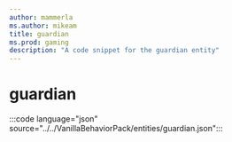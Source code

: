 ```yaml
---
author: mammerla
ms.author: mikeam
title: guardian
ms.prod: gaming
description: "A code snippet for the guardian entity"
---
```


# guardian

:::code language="json" source="../../VanillaBehaviorPack/entities/guardian.json":::
